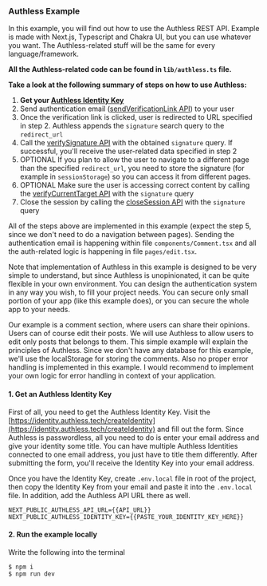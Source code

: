 ### Authless Example

In this example, you will find out how to use the Authless REST API. Example is made with Next.js, Typescript and Chakra UI, but you can use whatever you want. The Authless-related stuff will be the same for every language/framework.

**All the Authless-related code can be found in `lib/authless.ts` file.**

**Take a look at the following summary of steps on how to use Authless:**

1. **Get your [Authless Identity Key](https://identity.authless.tech/createIdentity)**
2. Send authentication email ([sendVerificationLink API](https://app.swaggerhub.com/apis-docs/jakubtomas108/Authless/1.0#/default/post_sendVerificationLink)) to your user
3. Once the verification link is clicked, user is redirected to URL specified in step 2. Authless appends the `signature` search query to the `redirect_url`
4. Call the [verifySignature API](https://app.swaggerhub.com/apis-docs/jakubtomas108/Authless/1.0#/default/get_verifySignature) with the obtained `signature` query. If successful, you'll receive the user-related data specified in step 2
5. OPTIONAL If you plan to allow the user to navigate to a different page than the specified `redirect_url`, you need to store the signature (for example in `sessionStorage`) so you can access it from different pages.
6. OPTIONAL Make sure the user is accessing correct content by calling the [verifyCurrentTarget API](https://app.swaggerhub.com/apis-docs/jakubtomas108/Authless/1.0#/default/post_verifyCurrentTarget) with the `signature` query
7. Close the session by calling the [closeSession API](https://app.swaggerhub.com/apis-docs/jakubtomas108/Authless/1.0#/default/get_closeSession) with the `signature` query

All of the steps above are implemented in this example (expect the step 5, since we don't need to do a navigation between pages). Sending the authentication email is happening within file `components/Comment.tsx` and all the auth-related logic is happening in file `pages/edit.tsx`.

Note that implementation of Authless in this example is designed to be very simple to understand, but since Authless is unopinionated, it can be quite flexible in your own environment. You can design the authentication system in any way you wish, to fill your project needs. You can secure only small portion of your app (like this example does), or you can secure the whole app to your needs.

Our example is a comment section, where users can share their opinions. Users can of course edit their posts. We will use Authless to allow users to edit only posts that belongs to them. This simple example will explain the principles of Authless. Since we don't have any database for this example, we'll use the localStorage for storing the comments. Also no proper error handling is implemented in this example. I would recommend to implement your own logic for error handling in context of your application.

#### 1. Get an Authless Identity Key

First of all, you need to get the Authless Identity Key. Visit the [https://identity.authless.tech/createIdentity](https://identity.authless.tech/createIdentity) and fill out the form. Since Authless is passwordless, all you need to do is enter your email address and give your identity some title. You can have multiple Authless Identities connected to one email address, you just have to title them differently. After submitting the form, you'll receive the Identity Key into your email address.

Once you have the Identity Key, create `.env.local` file in root of the project, then copy the Identity Key from your email and paste it into the `.env.local` file. In addition, add the Authless API URL there as well.

```
NEXT_PUBLIC_AUTHLESS_API_URL={{API_URL}}
NEXT_PUBLIC_AUTHLESS_IDENTITY_KEY={{PASTE_YOUR_IDENTITY_KEY_HERE}}
```

#### 2. Run the example locally

Write the following into the terminal

```
$ npm i
$ npm run dev
```

